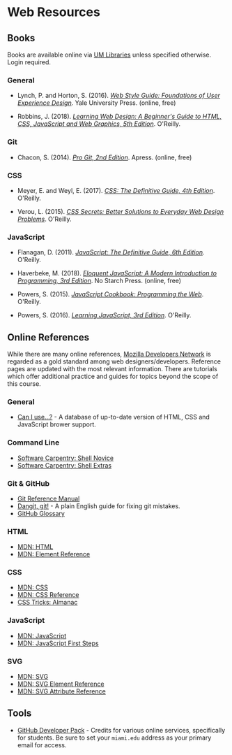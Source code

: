 # Web Resources

## Books

Books are available online via [UM Libraries](https://www.library.miami.edu/) unless specified otherwise. Login required.

### General

- Lynch, P. and Horton, S. (2016). [*Web Style Guide: Foundations of User Experience Design*](https://webstyleguide.com/). Yale University Press. (online, free)

- Robbins, J. (2018). [*Learning Web Design: A Beginner's Guide to HTML, CSS, JavaScript and Web Graphics, 5th Edition*](https://ebookcentral.proquest.com/lib/miami/detail.action?docID=5412749). O'Reilly.

### Git

- Chacon, S. (2014). [*Pro Git, 2nd Edition*](https://git-scm.com/book/en/v2). Apress. (online, free)

### CSS

- Meyer, E. and Weyl, E. (2017). [*CSS: The Definitive Guide, 4th Edition*](https://ebookcentral.proquest.com/lib/miami/detail.action?docID=5108667). O'Reilly.

- Verou, L. (2015). [*CSS Secrets: Better Solutions to Everyday Web Design Problems*](https://ebookcentral.proquest.com/lib/miami/detail.action?docID=3564548). O'Reilly.

### JavaScript

- Flanagan, D. (2011). [*JavaScript: The Definitive Guide, 6th Edition*](https://ebookcentral.proquest.com/lib/miami/detail.action?docID=686420). O'Reilly.

- Haverbeke, M. (2018). [*Eloquent JavaScript: A Modern Introduction to Programming, 3rd Edition*](https://eloquentjavascript.net/). No Starch Press. (online, free)

- Powers, S. (2015). [*JavaScript Cookbook: Programming the Web*](https://ebookcentral.proquest.com/lib/miami/detail.action?docID=1931360). O'Reilly.

- Powers, S. (2016). [*Learning JavaScript, 3rd Edition*](https://proquestcombo.safaribooksonline.com/book/programming/javascript/9781491914892). O'Reilly.


## Online References

While there are many online references, [Mozilla Developers Network](https://developer.mozilla.org) is regarded as a gold standard among web designers/developers. Reference pages are updated with the most relevant information. There are tutorials which offer additional practice and guides for topics beyond the scope of this course.

### General

- [Can I use...?](https://caniuse.com/) - A database of up-to-date version of HTML, CSS and JavaScript brower support.

### Command Line

- [Software Carpentry: Shell Novice](https://swcarpentry.github.io/shell-novice/)
- [Software Carpentry: Shell Extras](http://swcarpentry.github.io/shell-extras/)

### Git & GitHub

- [Git Reference Manual](https://git-scm.com/docs)
- [Dangit, git!](https://dangitgit.com/) - A plain English guide for fixing git mistakes.
- [GitHub Glossary](https://help.github.com/en/articles/github-glossary)

### HTML

- [MDN: HTML](https://developer.mozilla.org/en-US/docs/Web/HTML)
- [MDN: Element Reference](https://developer.mozilla.org/en-US/docs/Web/HTML/Reference)

### CSS

- [MDN: CSS](https://developer.mozilla.org/en-US/docs/Web/CSS)
- [MDN: CSS Reference](https://developer.mozilla.org/en-US/docs/Web/CSS/Reference)
- [CSS Tricks: Almanac](https://css-tricks.com/almanac/)

### JavaScript

- [MDN: JavaScript](https://developer.mozilla.org/en-US/docs/Web/JavaScript)
- [MDN: JavaScript First Steps](https://developer.mozilla.org/en-US/docs/Learn/JavaScript/First_steps)

### SVG

- [MDN: SVG](https://developer.mozilla.org/en-US/docs/Web/SVG)
- [MDN: SVG Element Reference](https://developer.mozilla.org/en-US/docs/Web/SVG/Element)
- [MDN: SVG Attribute Reference](https://developer.mozilla.org/en-US/docs/Web/SVG/Attribute)


## Tools

- [GitHub Developer Pack](https://education.github.com/pack) - Credits for various online services, specifically for students. Be sure to set your `miami.edu` address as your primary email for access.
